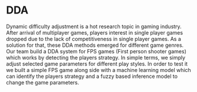 # DDA
Dynamic difficulty adjustment is a hot research topic in gaming industry. After arrival of multiplayer games, players interest in single player games dropped due to the lack of competitiveness in single player games. As a solution for that, these DDA methods emerged for different game genres. Our team build a DDA system for FPS games (First person shooter games) which works by detecting the players strategy. In simple terms, we simply adjust selected game parameters for different play styles. In order to test it we built a simple FPS game along side with a machine learning model which can identify the players strategy and a fuzzy based inference model to change the game parameters.
